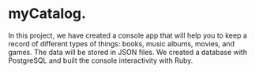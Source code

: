 # myCatalog.
In this project, we have created a console app that will help you to keep a record of different types of things: books, music albums, movies, and games. The data will be stored in JSON files. We created a database with PostgreSQL and built the console interactivity with Ruby.  
